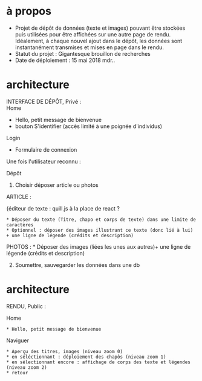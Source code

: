 # à propos
* Projet de dépôt de données (texte et images) pouvant être stockées puis utilisées pour être affichées sur une autre page de rendu. Idéalement, à chaque nouvel ajout dans le dépôt, les données sont instantanément transmises et mises en page dans le rendu.
* Statut du projet : Gigantesque brouillon de recherches
* Date de déploiement : 15 mai 2018 mdr..

# architecture  
INTERFACE DE DÉPÔT, Privé :  
Home  
  * Hello, petit message de bienvenue
  * bouton S'identifier (accès limité à une poignée d'individus)

Login
  * Formulaire de connexion

 Une fois l'utilisateur reconnu :

 Dépôt  
  1. Choisir déposer article ou photos

  ARTICLE :  

{éditeur de texte : quill.js à la place de react ?

    * Déposer du texte (Titre, chapo et corps de texte) dans une limite de caractères
    * Optionnel : déposer des images illustrant ce texte (donc lié à lui) + une ligne de légende (crédits et description)

  PHOTOS :
    * Déposer des images (liées les unes aux autres)+ une ligne de légende (crédits et description)

  2. Soumettre, sauvegarder les données dans une db  

# architecture  
RENDU, Public :

Home  

    * Hello, petit message de bienvenue

Naviguer
 
    * Aperçu des titres, images (niveau zoom 0)
    * en séléctionnant : déploiement des chapôs (niveau zoom 1)
    * en sélectionnant encore : affichage de corps des texte et légendes (niveau zoom 2)
    * retour
